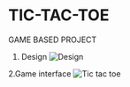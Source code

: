 # TIC-TAC-TOE
GAME BASED PROJECT

1. Design
![Design](https://user-images.githubusercontent.com/120900587/210301165-8c10febc-a2e2-4701-9921-a2b6dbf8f274.png)

2.Game interface
![Tic tac toe](https://user-images.githubusercontent.com/120900587/210301271-dd28b721-565a-4ec6-af81-85a6fca1145f.png)
